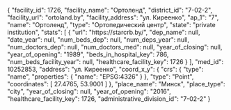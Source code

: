 {
    "facility_id": 1726,
    "facility_name": "Ортоленд",
    "district_id": "7-02-2",
    "facility_url": "ortoland.by",
    "facility_address": "ул. Киреенко",
    "ap_1": "7",
    "name": "Ортоленд",
    "type": "Ортопедический центр",
    "state": "private institution",
    "stats": [
        {
            "url": "https:\/\/starcrb.by\/",
            "dep_name": null,
            "date_year": null,
            "num_beds_dep": null,
            "num_deps_year": null,
            "num_doctors_dep": null,
            "num_doctors_med": null,
            "year_of_closing": null,
            "year_of_opening": "1989",
            "beds_in_hospital_key": 786,
            "num_beds_facility_year": null,
            "healthcare_facility_key": 1726
        }
    ],
    "med_id": 10252853,
    "address": "ул. Киреенко",
    "coord_x_y": {
        "crs": {
            "type": "name",
            "properties": {
                "name": "EPSG:4326"
            }
        },
        "type": "Point",
        "coordinates": [
            27.4765,
            53.9001
        ]
    },
    "place_name": "Минск",
    "place_type": "city",
    "year_of_closing": null,
    "year_of_opening": "2016",
    "healthcare_facility_key": 1726,
    "administrative_division_id": "7-02-2"
}